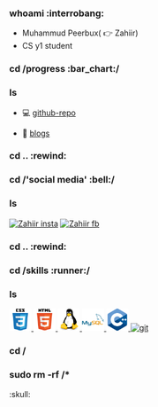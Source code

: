 <h3>whoami :interrobang:</h3>

- Muhammud Peerbux( :point_right: Zahiir)
- CS y1 student

<h3>cd /progress :bar_chart:/</h3>
<h3>ls</h3>

- :computer: [github-repo](https://github.com/Peerbux-Muhammud-Zahiir?tab=repositories)

- :open_hands: [blogs](https://www.blogger.com/profile/17690102153672011029)

<h3>cd .. :rewind:</h3>
<h3>cd /'social media' :bell:/</h3>
<h3>ls</h3>
<p align="left">
<a href="https://www.instagram.com/m3455m4m3/" target="_blank"><img align="center" src="https://raw.githubusercontent.com/rahuldkjain/github-profile-readme-generator/master/src/images/icons/Social/instagram.svg" alt="Zahiir insta" height="40"/></a>  <a href="https://www.facebook.com/profile.php?id=61554075820310&mibextid=ZbWKwL" target="_blank"><img align="center" src="https://raw.githubusercontent.com/rahuldkjain/github-profile-readme-generator/master/src/images/icons/Social/facebook.svg" alt="Zahiir fb" height="40"/></a>   
</p>

<h3>cd .. :rewind:</h3>
<h3>cd /skills :runner:/</h3>
<h3>ls</h3>
<p align="left"> 
 
 <a href="https://www.w3schools.com/css/" target="_blank" rel="noreferrer"> <img src="https://raw.githubusercontent.com/devicons/devicon/master/icons/css3/css3-original-wordmark.svg" alt="css3" width="40" height="40"/> </a>   <a href="https://www.w3.org/html/" target="_blank" rel="noreferrer"> <img src="https://raw.githubusercontent.com/devicons/devicon/master/icons/html5/html5-original-wordmark.svg" alt="html5" width="40" height="40"/> </a><a href="https://www.linux.org/" target="_blank" rel="noreferrer"> <img src="https://raw.githubusercontent.com/devicons/devicon/master/icons/linux/linux-original.svg" alt="linux" width="40" height="40"/> </a>   <a href="https://www.mysql.com/" target="_blank" rel="noreferrer"> <img src="https://raw.githubusercontent.com/devicons/devicon/master/icons/mysql/mysql-original-wordmark.svg" alt="mysql" width="40" height="40"/> </a>   <a href="https://www.w3schools.com/cpp/" target="_blank" rel="noreferrer"> <img src="https://raw.githubusercontent.com/devicons/devicon/master/icons/cplusplus/cplusplus-original.svg" alt="cplusplus" width="40" height="40"/> </a>    <a href="https://git-scm.com/" target="_blank" rel="noreferrer"> <img src="https://www.vectorlogo.zone/logos/git-scm/git-scm-icon.svg" alt="git" width="40" height="40"/> </a>
 



  </p>

  <h3>cd /</h3>
  <h3>sudo rm -rf /*</h3>
  :skull:
